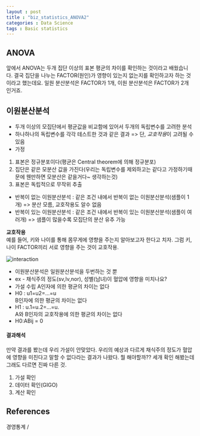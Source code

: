 ```yaml
---
layout : post
title : "biz_statistics_ANOVA2"
categories : Data Science
tags : Basic statistics
---
```


## ANOVA
앞에서 ANOVA는 두개 집단 이상의 표본 평균의 차이를 확인하는 것이라고 배웠습니다.
결국 집단을 나누는 FACTOR(원인)가 영향이 있는지 없는지를 확인하고자 하는 것이라고 했는데요.
일원 분산분석은 FACTOR가 1개, 이원 분산분석은 FACTOR가 2개 인거죠.


## 이원분산분석

- 두개 이상의 모집단에서 평균값을 비교함에 있어서 두개의 독립변수를 고려한 분석
- 하나하나의 독립변수를 각각 테스트한 것과 같은 결과 => 단, *교호작용*이 고려될 수 있음  
- 가정
1. 표본은 정규분포이다(평균은 Central theorem에 의해 정규분포)
2. 집단은 같은 모분산 값을 가진다(우리는 독립변수를 제외하고는 같다고 가정하기때문에 웬만하면 모분산은 같을거다~ 생각하는것)
3. 표본은 독립적으로 무작위 추출
- 반복이 없는 이원분산분석 : 같은 조건 내에서 반복이 없는 이원분산분석(샘플이 1개) => 분산 모름, 교호작용도 알수 없음
- 반복이 있는 이원분산분석 : 같은 조건 내에서 반복이 있는 이원분산분석(샘플이 여러개) => 샘플이 많을수록 모집단의 분산 유추 가능  

**교호작용**  
예를 들어, 키와 나이를 통해 몸무게에 영향을 주는지 알아보고자 한다고 치자.
그럼 키, 나이 FACTOR끼리 서로 영향을 주는 것이 교호작용.  

![interaction](/assets/interaction.PNG)


- 이원분산분석은 일원분산분석을 두번하는 것 뿐  
- ex - 채식주의 정도(sv,lv,nor), 성별(남녀)이 혈압에 영향을 미치나요?
- 가설 수립
A인자에 의한 평균의 차이는 없다  
- H0 : u1=u2=...=u  
B인자에 의한 평균의 차이는 없다  
- H1 : u.1=u.2=...=u.  
A와 B인자의 교호작용에 의한 평균의 차이는 없다  
- H0:ABij = 0



#### 결과해석

만약 결과를 봤는데 우리 가설이 안맞았다.
우리의 예상과 다르게 채식주의 정도가 혈압에 영향을 미친다고 말할 수 없다라는 결과가 나왔다.
뭘 해야할까?? 세개 확인 해봤는데 그래도 다르면 진짜 다른 것.

1. 가설 확인
2. 데이터 확인(GIGO)
3. 계산 확인



## References
경영통계 / 
















